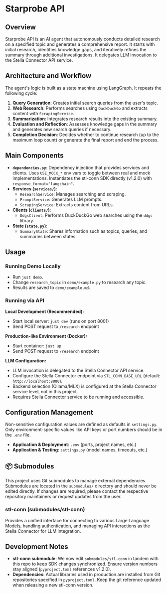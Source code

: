 # Starprobe API

## Overview

Starprobe API is an AI agent that autonomously conducts detailed research on a specified topic and generates a comprehensive report. It starts with initial research, identifies knowledge gaps, and iteratively refines the summary through additional investigations. It delegates LLM invocation to the Stella Connector API service.

## Architecture and Workflow

The agent's logic is built as a state machine using LangGraph. It repeats the following cycle:

1.  **Query Generation**: Creates initial search queries from the user's topic.
2.  **Web Research**: Performs searches using `DuckDuckGo` and extracts content with `ScrapingService`.
3.  **Summarization**: Integrates research results into the existing summary.
4.  **Evaluation and Reflection**: Assesses knowledge gaps in the summary and generates new search queries if necessary.
5.  **Completion Decision**: Decides whether to continue research (up to the maximum loop count) or generate the final report and end the process.

## Main Components

-   **`dependencies.py`**: Dependency injection that provides services and clients. Uses `USE_MOCK_*` env vars to toggle between real and mock implementations. Instantiates the stl-conn SDK directly (v1.2.0) with `response_format="langchain"`.
-   **Services (`services/`)**:
    -   `ResearchService`: Manages searching and scraping.
    -   `PromptService`: Generates LLM prompts.
    -   `ScrapingService`: Extracts content from URLs.
-   **Clients (`clients/`)**:
    -   `DdgsClient`: Performs DuckDuckGo web searches using the `ddgs` library.
-   **State (`state.py`)**:
    -   `SummaryState`: Shares information such as topics, queries, and summaries between states.

## Usage

### Running Demo Locally

-   Run `just demo`.
-   Change `research_topic` in `demo/example.py` to research any topic.
-   Results are saved to `demo/example.md`.

### Running via API

**Local Development (Recommended):**
-   Start local server: `just dev` (runs on port 8001)
-   Send POST request to `/research` endpoint

**Production-like Environment (Docker):**
-   Start container: `just up`
-   Send POST request to `/research` endpoint

**LLM Configuration:**
-   LLM invocation is delegated to the Stella Connector API service.
-   Configure the Stella Connector endpoint via `STL_CONN_BASE_URL` (default: `http://localhost:8000`).
-   Backend selection (Ollama/MLX) is configured at the Stella Connector service level, not in this project.
-   Requires Stella Connector service to be running and accessible.

## Configuration Management

Non-sensitive configuration values are defined as defaults in `settings.py`. Only environment-specific values like API keys or port numbers should be in the `.env` file.

-   **Application & Deployment**: `.env` (ports, project names, etc.)
-   **Application & Testing**: `settings.py` (model names, timeouts, etc.)

## 📦 Submodules

This project uses Git submodules to manage external dependencies. Submodules are located in the `submodules/` directory and should never be edited directly. If changes are required, please contact the respective repository maintainers or request updates from the user.

### stl-conn (submodules/stl-conn)
Provides a unified interface for connecting to various Large Language Models, handling authentication, and managing API interactions as the Stella Connector for LLM integration.

## Development Notes

-   **stl-conn submodule**: We now edit `submodules/stl-conn` in tandem with this repo to keep SDK changes synchronized. Ensure version numbers stay aligned (`pyproject.toml` references v1.2.0).
-   **Dependencies**: Actual libraries used in production are installed from Git repositories specified in `pyproject.toml`. Keep the git reference updated when releasing a new stl-conn version.
